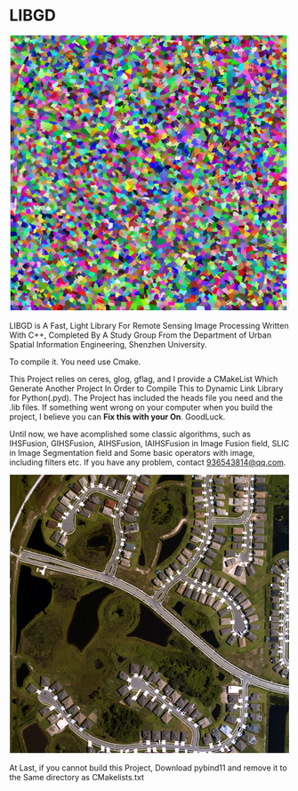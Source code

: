 # LIBGD

![1703689589613](1703689589613.png)

LIBGD is A Fast, Light Library For Remote Sensing Image Processing Written With C++, Completed By A Study Group From the Department of Urban Spatial Information Engineering, Shenzhen University.

To compile it. You need use Cmake.

This Project  relies on ceres, glog, gflag, and I provide a CMakeList Which Generate Another Project In Order to Compile This to Dynamic Link Library for Python(.pyd). The Project has included the heads file you need and the .lib files. If something went wrong on your computer when you build the project, I believe you can **Fix this with your On**. GoodLuck.

Until now, we have acomplished some classic algorithms, such as IHSFusion, GIHSFusion, AIHSFusion, IAIHSFusion in Image Fusion field, SLIC in Image Segmentation field and Some basic operators with image, including filters etc. If you have any problem, contact 936543814@qq.com. 

![1703689221587](1703689221587.png)

At Last, if you cannot build this Project, Download pybind11 and remove it to the Same directory as CMakelists.txt